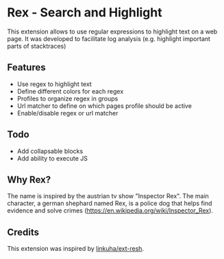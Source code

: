 # Rex - Search and Highlight

This extension allows to use regular expressions to highlight text on a web page. It was developed to facilitate log analysis (e.g. highlight important parts of stacktraces)

## Features

- Use regex to highlight text
- Define different colors for each regex
- Profiles to organize regex in groups 
- Url matcher to define on which pages profile should be active
- Enable/disable regex or url matcher

## Todo

- Add collapsable blocks
- Add ability to execute JS


## Why Rex?

The name is inspired by the austrian tv show "Inspector Rex". The main character, a german shephard named Rex, is a police dog that helps find evidence and solve crimes (https://en.wikipedia.org/wiki/Inspector_Rex).

## Credits

This extension was inspired by [linkuha/ext-resh](https://github.com/linkuha/ext-resh). 
